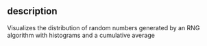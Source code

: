 ## description
Visualizes the distribution of random numbers generated by an RNG algorithm with histograms and a cumulative average